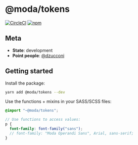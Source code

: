 # @moda/tokens

[![CircleCI](https://img.shields.io/circleci/build/github/ModaOperandi/@moda/tokens)](https://circleci.com/gh/ModaOperandi/@moda/tokens) [![npm](https://img.shields.io/npm/v/@moda/tokens)](https://www.npmjs.com/package/@moda/tokens)

## Meta

- **State**: development
- **Point people**: [@dzucconi](https://github.com/dzucconi)

## Getting started

Install the package:

```sh
yarn add @moda/tokens --dev
```

Use the functions + mixins in your SASS/SCSS files:

```scss
@import "~@moda/tokens";

// Use functions to access values:
p {
  font-family: font-family("sans");
  // font-family: "Moda Operandi Sans", Arial, sans-serif;
}
```
